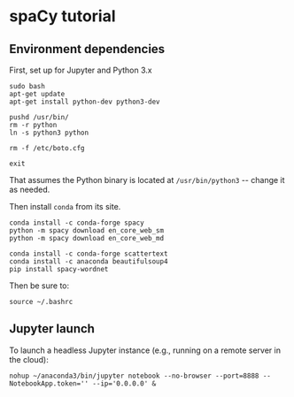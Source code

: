 # spaCy tutorial


## Environment dependencies

First, set up for Jupyter and Python 3.x
```
sudo bash
apt-get update
apt-get install python-dev python3-dev

pushd /usr/bin/
rm -r python
ln -s python3 python

rm -f /etc/boto.cfg

exit
```

That assumes the Python binary is located at `/usr/bin/python3` --
change it as needed.

Then install `conda` from its site.

```
conda install -c conda-forge spacy
python -m spacy download en_core_web_sm
python -m spacy download en_core_web_md

conda install -c conda-forge scattertext
conda install -c anaconda beautifulsoup4
pip install spacy-wordnet
```

Then be sure to:
```
source ~/.bashrc
```


## Jupyter launch
To launch a headless Jupyter instance (e.g., running on a remote server in the cloud):
```
nohup ~/anaconda3/bin/jupyter notebook --no-browser --port=8888 --NotebookApp.token='' --ip='0.0.0.0' &
```
